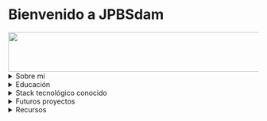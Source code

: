 # Bienvenido a JPBSdam
<img src="https://i.giphy.com/media/v1.Y2lkPTc5MGI3NjExNGg5dGNzejM5aDVoZGU3dXJxajIxZXJuZzI1YmNhbzZheHkybHFtcCZlcD12MV9pbnRlcm5hbF9naWZfYnlfaWQmY3Q9Zw/Hh9sPYeSWhAUx6NDBM/giphy.gif" width="1500" height="80" />

<details>
    <br>
    <summary>Sobre mi</summary>
    ¡Hola! Soy Jesús Pablo Bermejo Salar. Actualmente estoy en proceso de aprender Programación y desarrollo de aplicaciones, especialmente en el ámbito de los videojuegos🎮, aunque también me gustaría explorar las cuestiones filosóficas y prácticas relacionadas con la inteligencia artificial🤖. Aunque todavía no tengo experiencia en programación, tengo varios proyectos en mente y estoy emocionado por comenzar a trabajar en ellos.<br>
    Uno de los primeros proyectos que quiero realizar es un videojuego llamado Drafker, que espero que suponga una gran experiencia de aprendizaje. Me motiva la idea de crear algo desde cero.<br>
    Mi meta ideal es poder vivir como desarrollador indie de videojuegos y aplicaciones. Siempre estoy abierto a aprender y colaborar, así que no dudes en conectarte conmigo.

![technology-1283624_640](https://github.com/user-attachments/assets/6d10f2bb-8eb2-4da0-9019-c281b81a9756)
</details>

<details>
    <br>
    <summary>Educación</summary>

- Licenciado en Filosofia, [Universidad de Murcia](https://www.um.es/).
- Master de educación, [Universidad de Murcia](https://www.um.es/).
- [Ciclo formativo de grado superior desarrollo de aplicaciones multiplataforma](https://www.boe.es/diario_boe/txt.php?id=BOE-A-2023-13221) (en curso), [CIFPD La Conservera](https://sites.google.com/view/fplaconservera).<br>
    - Sistemas informáticos. 0483.
    - Bases de datos. 0484.
    - Programación. 0485.
    - Lenguajes de marcas y sistemas de gestión de información. 0373.
    - Entornos de desarrollo. 0487.<br> [Asignaturas transversales.](https://www.boe.es/buscar/doc.php?id=BOE-A-2023-16889)
    - Digitalización aplicada al sistema productivo. 1665.
    - Itinerario personal para la empleabilidad I. 1709.
    - Inglés Profesional. 0179.
</details>

<details>
    <br>
    <summary>Stack tecnológico conocido</summary>

| Lenguajes de programación | Lenguajes de Marcas | Bases de datos | Entornos de desarrollo | Game Engines |
|-----------|---------------------|----------------|--------------|-------------------------|
| Python | Markdown | MySQL | VScode | Godot|
| Java | HTML5 | MongoDB |Intellij IDEA | Unreal Engine |
</details>

<details>
<br>
    <summary>Futuros proyectos</summary>
        descripción
</details>

<details>
<br>
    <summary>Recursos</summary>
        descripción
</details>
